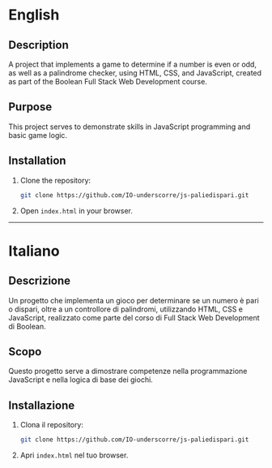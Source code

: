 # English

## Description
A project that implements a game to determine if a number is even or odd, as well as a palindrome checker, using HTML, CSS, and JavaScript, created as part of the Boolean Full Stack Web Development course.

## Purpose
This project serves to demonstrate skills in JavaScript programming and basic game logic.

## Installation
1. Clone the repository:
   ```bash
   git clone https://github.com/IO-underscorre/js-paliedispari.git
   ```
2. Open `index.html` in your browser.

---

# Italiano

## Descrizione
Un progetto che implementa un gioco per determinare se un numero è pari o dispari, oltre a un controllore di palindromi, utilizzando HTML, CSS e JavaScript, realizzato come parte del corso di Full Stack Web Development di Boolean.

## Scopo
Questo progetto serve a dimostrare competenze nella programmazione JavaScript e nella logica di base dei giochi.

## Installazione
1. Clona il repository:
   ```bash
   git clone https://github.com/IO-underscorre/js-paliedispari.git
   ```
2. Apri `index.html` nel tuo browser.
